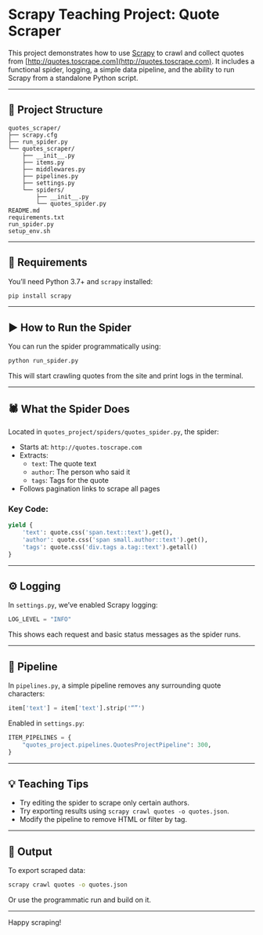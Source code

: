 # Scrapy Teaching Project: Quote Scraper

This project demonstrates how to use [Scrapy](https://scrapy.org/) to crawl and collect quotes from [http://quotes.toscrape.com](http://quotes.toscrape.com). It includes a functional spider, logging, a simple data pipeline, and the ability to run Scrapy from a standalone Python script.

---

## 📁 Project Structure

```
quotes_scraper/
├── scrapy.cfg
├── run_spider.py
└── quotes_scraper/
    ├── __init__.py
    ├── items.py
    ├── middlewares.py
    ├── pipelines.py
    ├── settings.py
    └── spiders/
        ├── __init__.py
        └── quotes_spider.py
README.md
requirements.txt
run_spider.py
setup_env.sh
```

---

## 🧪 Requirements

You’ll need Python 3.7+ and `scrapy` installed:

```bash
pip install scrapy
```

---

## ▶️ How to Run the Spider

You can run the spider programmatically using:

```bash
python run_spider.py
```

This will start crawling quotes from the site and print logs in the terminal.

---

## 🕷️ What the Spider Does

Located in `quotes_project/spiders/quotes_spider.py`, the spider:

- Starts at: `http://quotes.toscrape.com`
- Extracts:
  - `text`: The quote text
  - `author`: The person who said it
  - `tags`: Tags for the quote
- Follows pagination links to scrape all pages

### Key Code:

```python
yield {
    'text': quote.css('span.text::text').get(),
    'author': quote.css('span small.author::text').get(),
    'tags': quote.css('div.tags a.tag::text').getall()
}
```

---

## ⚙️ Logging

In `settings.py`, we’ve enabled Scrapy logging:

```python
LOG_LEVEL = "INFO"
```

This shows each request and basic status messages as the spider runs.

---

## 🧼 Pipeline

In `pipelines.py`, a simple pipeline removes any surrounding quote characters:

```python
item['text'] = item['text'].strip('“”')
```

Enabled in `settings.py`:

```python
ITEM_PIPELINES = {
    "quotes_project.pipelines.QuotesProjectPipeline": 300,
}
```

---

## 💡 Teaching Tips

- Try editing the spider to scrape only certain authors.
- Try exporting results using `scrapy crawl quotes -o quotes.json`.
- Modify the pipeline to remove HTML or filter by tag.

---

## 📄 Output

To export scraped data:

```bash
scrapy crawl quotes -o quotes.json
```

Or use the programmatic run and build on it.

---

Happy scraping!